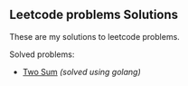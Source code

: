 ## Leetcode problems Solutions

These are my solutions to leetcode problems.

Solved problems:

- [Two Sum](/golang/two-sum/main.go) _(solved using golang)_
